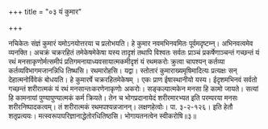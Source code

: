 +++
title = "०३ यं कुमार"

+++

नचिकेतः संज्ञं कुमारं यमोऽनयोत्तरया च प्रलोभयति। हे कुमार नवमभिनवमितः पूर्वमदृष्टम्न्। अभिनवत्वमेव व्यनक्ति। अचक्रं चक्ररहितं तमेकेषमेकेषा यस्य तादृशं तथापि विश्वतः सर्वतः प्राञ्चं प्रकर्षेणाञ्चन्तं गच्छन्तं यं रथं मनसाकृणोर्मत्समीपं प्रतिगमनायाध्यवसायात्मकमीदृशं यं रथमकरोः क्रुत्वा चापश्यन् कर्तव्या कर्तव्यविभागमजानन्निधि तिष्थसि। रथमारोहसि। यद्वा। स्तोतारं कुमाराख्यमृषिमादित्यः प्रत्यक्षः सन् देहात्मनोर्विवेकं बोधयति। हे कुमारर्षे चक्ररहितमेकेषम् । एकः प्राण ईषास्थानीयो यस्य। ईदृशमभिनवं सर्वतो गच्छन्तं शरीरात्मकं यं रथं मनसान्तःकरणेनाकृणोः अकरोः। सङ्कल्पात्मकेन मनसा हि कामो जायते। सत्यां हि कामनायां पुण्यापुण्यात्मकं कर्म क्रियते। तेन च भोगप्रदानायेदं शरीरमारभ्यत इति परम्परया मनसः शरीरनिष्पादकत्वम्। तं शरीरात्मकं रथमपश्यन्नजानन्। लक्षणहेत्वोः। पा. ३-२-१२६। इति हेतौ शतृप्रत्ययः। मत्स्वरूपापरिज्ञानाद्धेतोरधितिष्ठसि। भोगायतनत्वेन स्वीकरोषि॥३॥
